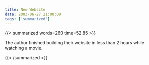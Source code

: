```yaml
---
title: New Website
date: 2003-06-27 21:00:00
tags: ['summarized']
---
```


{{< summarized words=260 time=52.85 >}}

The author finished building their website in less than 2 hours while watching a movie.

{{< /summarized >}}
